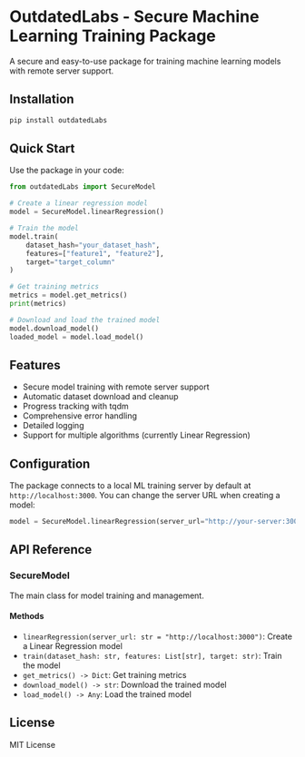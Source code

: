 # OutdatedLabs - Secure Machine Learning Training Package

A secure and easy-to-use package for training machine learning models with remote server support.

## Installation

```bash
pip install outdatedLabs
```

## Quick Start

Use the package in your code:
```python
from outdatedLabs import SecureModel

# Create a linear regression model
model = SecureModel.linearRegression()

# Train the model
model.train(
    dataset_hash="your_dataset_hash",
    features=["feature1", "feature2"],
    target="target_column"
)

# Get training metrics
metrics = model.get_metrics()
print(metrics)

# Download and load the trained model
model.download_model()
loaded_model = model.load_model()
```

## Features

- Secure model training with remote server support
- Automatic dataset download and cleanup
- Progress tracking with tqdm
- Comprehensive error handling
- Detailed logging
- Support for multiple algorithms (currently Linear Regression)

## Configuration

The package connects to a local ML training server by default at `http://localhost:3000`. You can change the server URL when creating a model:

```python
model = SecureModel.linearRegression(server_url="http://your-server:3000")
```

## API Reference

### SecureModel

The main class for model training and management.

#### Methods

- `linearRegression(server_url: str = "http://localhost:3000")`: Create a Linear Regression model
- `train(dataset_hash: str, features: List[str], target: str)`: Train the model
- `get_metrics() -> Dict`: Get training metrics
- `download_model() -> str`: Download the trained model
- `load_model() -> Any`: Load the trained model

## License

MIT License 